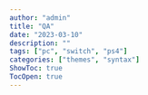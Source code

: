 ```yaml
---
author: "admin"
title: "QA"
date: "2023-03-10"
description: ""
tags: ["pc", "switch", "ps4"]
categories: ["themes", "syntax"]
ShowToc: true
TocOpen: true
---
```






